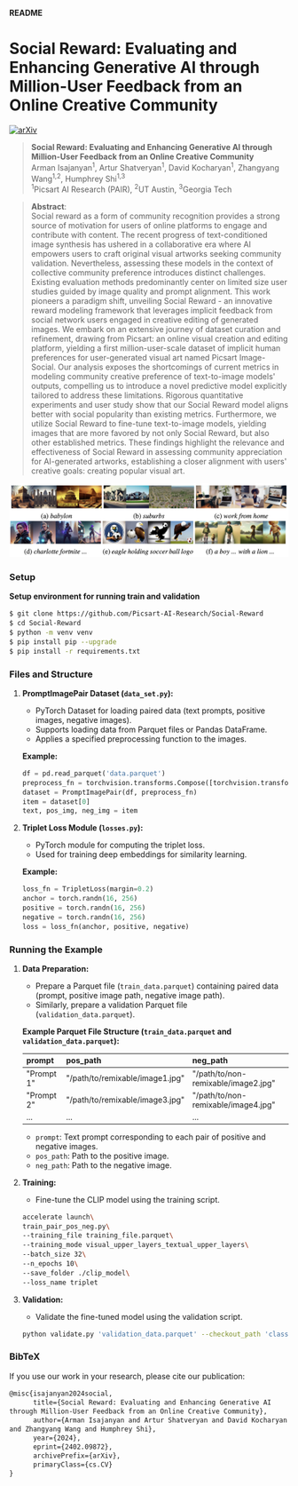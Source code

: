 **README**

 # Social Reward: Evaluating and Enhancing Generative AI through Million-User Feedback from an Online Creative Community
[![arXiv](https://img.shields.io/badge/arXiv-2208.01618-b31b1b.svg)](https://arxiv.org/abs/2402.09872)

>**Social Reward: Evaluating and Enhancing Generative AI through Million-User Feedback from an Online Creative Community**<br>
> Arman Isajanyan<sup>1</sup>, Artur Shatveryan<sup>1</sup>, David Kocharyan<sup>1</sup>, Zhangyang Wang<sup>1,2</sup>, Humphrey Shi<sup>1,3</sup> <br>
<sup>1</sup>Picsart AI Research (PAIR), <sup>2</sup>UT Austin, <sup>3</sup>Georgia Tech

>**Abstract**: <br>
> Social reward as a form of community recognition provides a strong source of motivation for users of online platforms to engage and contribute with content. The recent progress of 
  text-conditioned image synthesis has ushered in a collaborative era where AI empowers users to craft original visual artworks seeking community validation. Nevertheless, assessing these models in the context of collective community preference introduces distinct challenges. Existing evaluation methods predominantly center on limited size user studies guided by image quality and prompt alignment. This work pioneers a paradigm shift, unveiling Social Reward - an innovative reward modeling framework that leverages implicit feedback from social network users engaged in creative editing of generated images. We embark on an extensive journey of dataset curation and refinement, drawing from Picsart: an online visual creation and editing platform, yielding a first million-user-scale dataset of implicit human preferences for user-generated visual art named Picsart Image-Social. Our analysis exposes the shortcomings of current metrics in modeling community creative preference of text-to-image models' outputs, compelling us to introduce a novel predictive model explicitly tailored to address these limitations. Rigorous quantitative experiments and user study show that our Social Reward model aligns better with social popularity than existing metrics. Furthermore, we utilize Social Reward to fine-tune text-to-image models, yielding images that are more favored by not only Social Reward, but also other established metrics. These findings highlight the relevance and effectiveness of Social Reward in assessing community appreciation for AI-generated artworks, establishing a closer alignment with users' creative goals: creating popular visual art.

![alt text](assets/comparison.png)

### Setup

   **Setup environment for running train and validation**
   ```bash
   $ git clone https://github.com/Picsart-AI-Research/Social-Reward
   $ cd Social-Reward
   $ python -m venv venv
   $ pip install pip --upgrade
   $ pip install -r requirements.txt
   ```

### Files and Structure

1. **PromptImagePair Dataset (`data_set.py`):**
    - PyTorch Dataset for loading paired data (text prompts, positive images, negative images).
    - Supports loading data from Parquet files or Pandas DataFrame.
    - Applies a specified preprocessing function to the images.

    **Example:**
    ```python
    df = pd.read_parquet('data.parquet')
    preprocess_fn = torchvision.transforms.Compose([torchvision.transforms.Resize(224), torchvision.transforms.ToTensor()])
    dataset = PromptImagePair(df, preprocess_fn)
    item = dataset[0]
    text, pos_img, neg_img = item
    ```

2. **Triplet Loss Module (`losses.py`):**
    - PyTorch module for computing the triplet loss.
    - Used for training deep embeddings for similarity learning.

    **Example:**
    ```python
    loss_fn = TripletLoss(margin=0.2)
    anchor = torch.randn(16, 256)
    positive = torch.randn(16, 256)
    negative = torch.randn(16, 256)
    loss = loss_fn(anchor, positive, negative)
    ```
### Running the Example

1. **Data Preparation:**
    - Prepare a Parquet file (`train_data.parquet`) containing paired data (prompt, positive image path, negative image path).
    - Similarly, prepare a validation Parquet file (`validation_data.parquet`).

    **Example Parquet File Structure (`train_data.parquet` and `validation_data.parquet`):**

    | prompt     | pos_path                             | neg_path                             |
    |------------|--------------------------------------|--------------------------------------|
    | "Prompt 1" | "/path/to/remixable/image1.jpg"      | "/path/to/non-remixable/image2.jpg"  |
    | "Prompt 2" | "/path/to/remixable/image3.jpg"      | "/path/to/non-remixable/image4.jpg"  |
    | ...        | ...                                  | ...                                  |

    - `prompt`: Text prompt corresponding to each pair of positive and negative images.
    - `pos_path`: Path to the positive image.
    - `neg_path`: Path to the negative image.

2. **Training:**
    - Fine-tune the CLIP model using the training script.
    ```bash
   accelerate launch\
    train_pair_pos_neg.py\
    --training_file training_file.parquet\
    --training_mode visual_upper_layers_textual_upper_layers\
    --batch_size 32\
    --n_epochs 10\
    --save_folder ./clip_model\
    --loss_name triplet
    ```

3. **Validation:**
    - Validate the fine-tuned model using the validation script.
    ```bash
    python validate.py 'validation_data.parquet' --checkout_path 'classifier_checkpoint.pth' --device 'cuda' --batch_size 1024 --num_workers 9
    ```

### BibTeX

If you use our work in your research, please cite our publication:
```
@misc{isajanyan2024social,
      title={Social Reward: Evaluating and Enhancing Generative AI through Million-User Feedback from an Online Creative Community}, 
      author={Arman Isajanyan and Artur Shatveryan and David Kocharyan and Zhangyang Wang and Humphrey Shi},
      year={2024},
      eprint={2402.09872},
      archivePrefix={arXiv},
      primaryClass={cs.CV}
}
```
  
